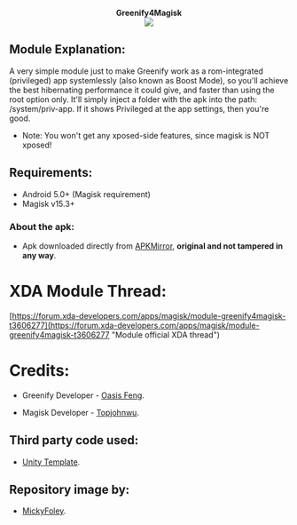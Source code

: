 <p align="center">
<b> Greenify4Magisk </b><br>
  <img src="http://i.imgur.com/RTIZiTb.png">
</p>

## Module Explanation:
A very simple module just to make Greenify work as a rom-integrated (privileged) app systemlessly (also known as Boost Mode), so you'll achieve the best hibernating performance it could give, and faster than using the root option only. It'll simply inject a folder with the apk into the path: /system/priv-app. If it shows Privileged at the app settings, then you're good.

* Note: You won't get any xposed-side features, since magisk is NOT xposed!

## Requirements: 
- Android 5.0+ (Magisk requirement)
- Magisk v15.3+

### About the apk:
* Apk downloaded directly from [APKMirror](http://www.apkmirror.com/apk/oasis-feng/greenify/ "Greenify's APKMirror page"), **original and not tampered in any way**.

# XDA Module Thread:
[https://forum.xda-developers.com/apps/magisk/module-greenify4magisk-t3606277](https://forum.xda-developers.com/apps/magisk/module-greenify4magisk-t3606277 "Module official XDA thread")

# Credits:
* Greenify Developer - [Oasis Feng](https://play.google.com/store/apps/details?id=com.oasisfeng.greenify "Greenify's Play Store page").

* Magisk Developer - [Topjohnwu](https://forum.xda-developers.com/apps/magisk/official-magisk-v7-universal-systemless-t3473445 "Magisk official XDA thread").

## Third party code used:
* [Unity Template](https://github.com/Zackptg5/Unity "Template's repository").

## Repository image by:
* [MickyFoley](https://forum.xda-developers.com/member.php?u=4549254 "Author's XDA profile").
